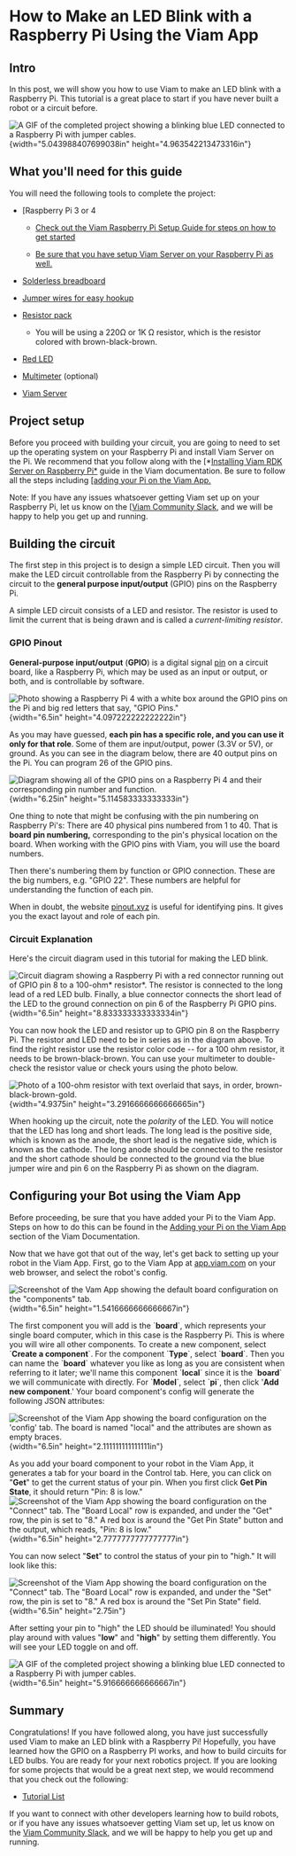 # How to Make an LED Blink with a Raspberry Pi Using the Viam App

## Intro

In this post, we will show you how to use Viam to make an LED blink with a Raspberry Pi. This tutorial is a great place to start if you have never built a robot or a circuit before.

![A GIF of the completed project showing a blinking blue LED connected to a Raspberry Pi with jumper cables.](img/LED-Blink-with-RPi/image9.gif){width="5.043988407699038in" height="4.963542213473316in"}

## What you'll need for this guide

You will need the following tools to complete the project:

-   [Raspberry Pi 3 or 4

    -   [Check out the Viam Raspberry Pi Setup Guide for steps on how to get started](https://docs.viam.com/getting-started/installation/)

    -   [Be sure that you have setup Viam Server on your Raspberry Pi as well.](https://docs.viam.com/getting-started/installation/#installing-viam-server)

-   [Solderless breadboard](https://amzn.to/2Q4Z5Ta)

-   [Jumper wires for easy hookup](http://amzn.to/2qVhd4y)

-   [Resistor pack](http://amzn.to/2Dmainw)

    -   You will be using a 220Ω or 1K Ω resistor, which is the resistor colored with brown-black-brown.

-   [Red LED](http://amzn.to/2Ex2v5q)

-   [Multimeter](http://amzn.to/2qWurxS) (optional)

-   [Viam Server](https://github.com/viamrobotics/rdk/tree/0c550c246739b87b4d5a9e8d96d2b6fdb3948e2b)

## Project setup

Before you proceed with building your circuit, you are going to need to set up the operating system on your Raspberry Pi and install Viam Server on the Pi. We recommend that you follow along with the [*[Installing Viam RDK Server on Raspberry Pi*](https://docs.viam.com/getting-started/installation/) guide in the Viam documentation. Be sure to follow all the steps including [[adding your Pi on the Viam App.](https://docs.viam.com/getting-started/installation/#adding-your-pi-on-the-viam-app-httpsappviamcom)

Note: If you have any issues whatsoever getting Viam set up on your Raspberry Pi, let us know on the [[Viam Community Slack](http://viamrobotics.slack.com), and we will be happy to help you get up and running.

## Building the circuit

The first step in this project is to design a simple LED circuit. Then you will make the LED circuit controllable from the Raspberry Pi by connecting the circuit to the **general purpose input/output** (GPIO) pins on the Raspberry Pi.

A simple LED circuit consists of a LED and resistor. The resistor is used to limit the current that is being drawn and is called a *current-limiting resistor*.

### GPIO Pinout

**General-purpose input/output** (**GPIO**) is a digital signal [pin](https://en.wikipedia.org/wiki/Pin_(electronics)) on a circuit board, like a Raspberry Pi, which may be used as an input or output, or both, and is controllable by software.

![Photo showing a Raspberry Pi 4 with a white box around the GPIO pins on the Pi and big red letters that say, "GPIO Pins."](img/LED-Blink-with-RPi/image10.png){width="6.5in" height="4.097222222222222in"}

As you may have guessed, **each pin has a specific role, and you can use it only for that role**. Some of them are input/output, power (3.3V or 5V), or ground. As you can see in the diagram below, there are 40 output pins on the Pi. You can program 26 of the GPIO pins.

![Diagram showing all of the GPIO pins on a Raspberry Pi 4 and their corresponding pin number and function.](img/LED-Blink-with-RPi/image4.jpg){width="6.25in" height="5.114583333333333in"}

One thing to note that might be confusing with the pin numbering on Raspberry Pi's: There are 40 physical pins numbered from 1 to 40. That is **board pin numbering,** corresponding to the pin\'s physical location on the board. When working with the GPIO pins with Viam, you will use the board numbers.

Then there\'s numbering them by function or GPIO connection. These are the big numbers, e.g. \"GPIO 22\". These numbers are helpful for understanding the function of each pin.

When in doubt, the website [pinout.xyz](https://pinout.xyz/) is useful for identifying pins. It gives you the exact layout and role of each pin.

### Circuit Explanation

Here's the circuit diagram used in this tutorial for making the LED blink.

![Circuit diagram showing a Raspberry Pi with a red connector running out of GPIO pin 8 to a 100-ohm* resistor*. The resistor is connected to the long lead of a red LED bulb. Finally, a blue connector connects the short lead of the LED to the ground connection on pin 6 of the Raspberry Pi GPIO pins.](img/LED-Blink-with-RPi/image1.png){width="6.5in" height="8.833333333333334in"}

You can now hook the LED and resistor up to GPIO pin 8 on the Raspberry Pi. The resistor and LED need to be in series as in the diagram above. To find the right resistor use the resistor color code -- for a 100 ohm resistor, it needs to be brown-black-brown. You can use your multimeter to double-check the resistor value or check yours using the photo below.

![Photo of a 100-ohm resistor with text overlaid that says, in order, brown-black-brown-gold.](img/LED-Blink-with-RPi/image3.jpg){width="4.9375in" height="3.2916666666666665in"}

When hooking up the circuit, note the *polarity* of the LED. You will notice that the LED has long and short leads. The long lead is the positive side, which is known as the anode, the short lead is the negative side, which is known as the cathode. The long anode should be connected to the resistor and the short cathode should be connected to the ground via the blue jumper wire and pin 6 on the Raspberry Pi as shown on the diagram.

## Configuring your Bot using the Viam App

Before proceeding, be sure that you have added your Pi to the Viam App. Steps on how to do this can be found in the [Adding your Pi on the Viam App](https://docs.viam.com/getting-started/installation/#adding-your-pi-on-the-viam-app-httpsappviamcom) section of the Viam Documentation.

Now that we have got that out of the way, let's get back to setting up your robot in the Viam App. First, go to the Viam App at [app.viam.com](https://app.viam.com/) on your web browser, and select the robot\'s config.

![Screenshot of the Vam App showing the default board configuration on the "components" tab.](img/LED-Blink-with-RPi/image2.png){width="6.5in" height="1.5416666666666667in"}

The first component you will add is the \`**board**\`, which represents your single board computer, which in this case is the Raspberry Pi. This is where you will wire all other components. To create a new component, select \`**Create a component**\`. For the component \`**Type**\`, select \`**board**\`. Then you can name the \`**board**\` whatever you like as long as you are consistent when referring to it later; we\'ll name this component \`**local**\` since it is the \`**board**\` we will communicate with directly. For \`**Model**\`, select \`**pi**\`, then click '**Add new component**.' Your board component's config will generate the following JSON attributes:

![Screenshot of the Viam App showing the board configuration on the 'config' tab. The board is named "local" and the attributes are shown as empty braces.](img/LED-Blink-with-RPi/image6.png){width="6.5in" height="2.111111111111111in"}

As you add your board component to your robot in the Viam App, it generates a tab for your board in the Control tab. Here, you can click on "**Get**" to get the current status of your pin. When you first click **Get Pin State**, it should return "Pin: 8 is low."![Screenshot of the Viam App showing the board configuration on the "Connect" tab. The "Board Local" row is expanded, and under the "Get" row, the pin is set to "8." A red box is around the "Get Pin State" button and the output, which reads, "Pin: 8 is low."](img/LED-Blink-with-RPi/image5.png){width="6.5in" height="2.7777777777777777in"}

You can now select "**Set**" to control the status of your pin to "high." It will look like this:

![Screenshot of the Viam App showing the board configuration on the "Connect" tab. The "Board Local" row is expanded, and under the "Set" row, the pin is set to "8." A red box is around the "Set Pin State" field.](img/LED-Blink-with-RPi/image8.png){width="6.5in" height="2.75in"}

After setting your pin to "high" the LED should be illuminated! You should play around with values "**low**" and "**high**" by setting them differently. You will see your LED toggle on and off.

![A GIF of the completed project showing a blinking blue LED connected to a Raspberry Pi with jumper cables.](img/LED-Blink-with-RPi/image7.gif){width="6.5in" height="5.916666666666667in"}

## Summary

Congratulations! If you have followed along, you have just successfully used Viam to make an LED blink with a Raspberry Pi! Hopefully, you have learned how the GPIO on a Raspberry PI works, and how to build circuits for LED bulbs. You are ready for your next robotics project. If you are looking for some projects that would be a great next step, we would recommend that you check out the following:

-   [Tutorial List](tutorials.md)

If you want to connect with other developers learning how to build robots, or if you have any issues whatsoever getting Viam set up, let us know on the [Viam Community Slack](http://viamrobotics.slack.com), and we will be happy to help you get up and running.
